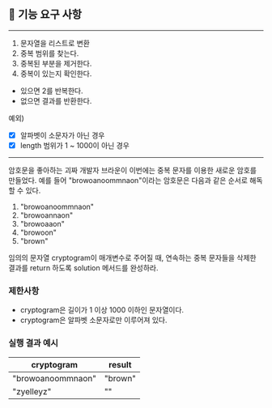 ## 🚀 기능 요구 사항

--------------------------------------------
1. 문자열을 리스트로 변환
2. 중복 범위를 찾는다.
3. 중복된 부분을 제거한다.
4. 중복이 있는지 확인한다.
* 있으면 2를 반복한다.
* 없으면 결과를 반환한다.

예외)
- [x] 알파벳이 소문자가 아닌 경우
- [x] length 범위가 1 ~ 1000이 아닌 경우
--------------------------------------------

암호문을 좋아하는 괴짜 개발자 브라운이 이번에는 중복 문자를 이용한 새로운 암호를 만들었다. 예를 들어 "browoanoommnaon"이라는 암호문은 다음과 같은 순서로 해독할 수 있다.

1. "browoanoommnaon"
2. "browoannaon"
3. "browoaaon"
4. "browoon"
5. "brown"

임의의 문자열 cryptogram이 매개변수로 주어질 때, 연속하는 중복 문자들을 삭제한 결과를 return 하도록 solution 메서드를 완성하라.

### 제한사항

- cryptogram은 길이가 1 이상 1000 이하인 문자열이다.
- cryptogram은 알파벳 소문자로만 이루어져 있다.

### 실행 결과 예시

| cryptogram | result |
| --- | --- |
| "browoanoommnaon" | "brown" |
| "zyelleyz" | "" |
